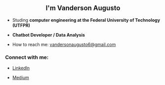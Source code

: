 
<h2 align=center> I'm Vanderson Augusto </h2>


- Studing <strong> computer engineering at the Federal University of Technology (UTFPR) </strong>
- <strong> Chatbot Developer / Data Analysis </strong>

-  How to reach me: vandersonaugusto6@gmail.com

<h3><strong>Connect with me:</strong> </h3>

- <a href="https://www.linkedin.com/in/vanderson-augusto">Linkedln
</a>

- <a href="https://medium.com/@vandersonaugusto6">Medium
</a>



